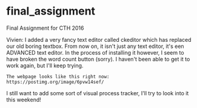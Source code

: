 # final_assignment
Final Assignment for CTH 2016

Vivien: I added a very fancy text editor called ckeditor which has replaced our old boring textbox. From now on, it isn't just any text editor, it's een ADVANCED text editor.
	In the process of installing it however, I seem to have broken the word count button (sorry). I haven't been able to get it to work again, but I'll keep trying.
	
	The webpage looks like this right now: 
	https://postimg.org/image/6pvw14sef/

I still want to add some sort of visual process tracker, I'll try to look into it this weekend!

